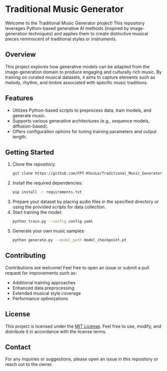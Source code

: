 # Traditional Music Generator

Welcome to the Traditional Music Generator project! This repository leverages Python-based generative AI methods (inspired by image-generation techniques) and applies them to create distinctive musical pieces reminiscent of traditional styles or instruments.

## Overview
This project explores how generative models can be adapted from the image-generation domain to produce engaging and culturally rich music. By training on curated musical datasets, it aims to capture elements such as melody, rhythm, and timbre associated with specific music traditions.

## Features
- Utilizes Python-based scripts to preprocess data, train models, and generate music.
- Supports various generative architectures (e.g., sequence models, diffusion-based).
- Offers configuration options for tuning training parameters and output length.

## Getting Started
1. Clone the repository:
   ```bash
   git clone https://github.com/FPT-KhoiLe/Traditional_Music_Generator.git
   ```
2. Install the required dependencies:
   ```bash
   pip install -r requirements.txt
   ```
3. Prepare your dataset by placing audio files in the specified directory or using the provided scripts for data collection.
4. Start training the model:
   ```bash
   python train.py --config config.yaml
   ```
5. Generate your own music samples:
   ```bash
   python generate.py --model_path model_checkpoint.pt
   ```

## Contributing
Contributions are welcome! Feel free to open an issue or submit a pull request for improvements such as:
- Additional training approaches
- Enhanced data preprocessing
- Extended musical style coverage
- Performance optimizations

## License
This project is licensed under the [MIT License](LICENSE). Feel free to use, modify, and distribute it in accordance with the license terms.

## Contact
For any inquiries or suggestions, please open an issue in this repository or reach out to the owner.
